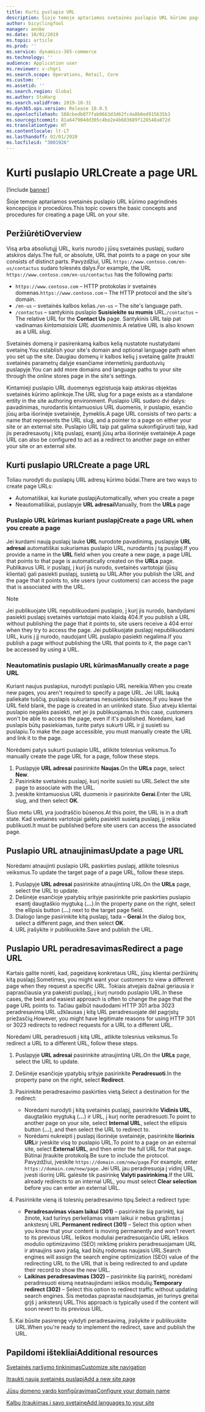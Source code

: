 ```yaml
---
title: Kurti puslapio URL
description: Šioje temoje aptariamos svetainės puslapio URL kūrimo pagrindinės koncepcijos ir procedūros.
author: bicyclingfool
manager: annbe
ms.date: 10/01/2019
ms.topic: article
ms.prod: ''
ms.service: dynamics-365-commerce
ms.technology: ''
audience: Application user
ms.reviewer: v-chgri
ms.search.scope: Operations, Retail, Core
ms.custom: ''
ms.assetid: ''
ms.search.region: Global
ms.author: StuHarg
ms.search.validFrom: 2019-10-31
ms.dyn365.ops.version: Release 10.0.5
ms.openlocfilehash: 588cbedb077fab0663d3d62fc4a8b8ed915635b3
ms.sourcegitcommit: 81a647904dd305c4be2e4b683689f128548a872d
ms.translationtype: HT
ms.contentlocale: lt-LT
ms.lasthandoff: 02/01/2020
ms.locfileid: "3001926"
---
```

# <a name="create-a-page-url"></a><span data-ttu-id="2e17d-103">Kurti puslapio URL</span><span class="sxs-lookup"><span data-stu-id="2e17d-103">Create a page URL</span></span>


[!include [banner](includes/banner.md)]

<span data-ttu-id="2e17d-104">Šioje temoje aptariamos svetainės puslapio URL kūrimo pagrindinės koncepcijos ir procedūros.</span><span class="sxs-lookup"><span data-stu-id="2e17d-104">This topic covers the basic concepts and procedures for creating a page URL on your site.</span></span>

## <a name="overview"></a><span data-ttu-id="2e17d-105">Peržiūrėti</span><span class="sxs-lookup"><span data-stu-id="2e17d-105">Overview</span></span>

<span data-ttu-id="2e17d-106">Visą arba absoliutųjį URL, kuris nurodo į jūsų svetainės puslapį, sudaro atskiros dalys.</span><span class="sxs-lookup"><span data-stu-id="2e17d-106">The full, or absolute, URL that points to a page on your site consists of distinct parts.</span></span> <span data-ttu-id="2e17d-107">Pavyzdžiui, URL `https://www.contoso.com/en-us/contactus` sudaro tolesnės dalys.</span><span class="sxs-lookup"><span data-stu-id="2e17d-107">For example, the URL `https://www.contoso.com/en-us/contactus` has the following parts:</span></span>

- <span data-ttu-id="2e17d-108">`https://www.contoso.com` – HTTP protokolas ir svetainės domenas.</span><span class="sxs-lookup"><span data-stu-id="2e17d-108">`https://www.contoso.com` – The HTTP protocol and the site's domain.</span></span>
- <span data-ttu-id="2e17d-109">`/en-us` – svetainės kalbos kelias.</span><span class="sxs-lookup"><span data-stu-id="2e17d-109">`/en-us` – The site's language path.</span></span>
- <span data-ttu-id="2e17d-110">`/contactus` – santykinis puslapio **Susisiekite su mumis** URL.</span><span class="sxs-lookup"><span data-stu-id="2e17d-110">`/contactus` – The relative URL for the **Contact Us** page.</span></span> <span data-ttu-id="2e17d-111">Santykinis URL taip pat vadinamas *kintamaisiais URL duomenimis*.</span><span class="sxs-lookup"><span data-stu-id="2e17d-111">A relative URL is also known as a URL *slug*.</span></span>

<span data-ttu-id="2e17d-112">Svetainės domeną ir pasirenkamą kalbos kelią nustatote nustatydami svetainę.</span><span class="sxs-lookup"><span data-stu-id="2e17d-112">You establish your site's domain and optional language path when you set up the site.</span></span> <span data-ttu-id="2e17d-113">Daugiau domenų ir kalbos kelių į svetainę galite įtraukti svetainės parametrų dalyje esančiame internetinių parduotuvių puslapyje.</span><span class="sxs-lookup"><span data-stu-id="2e17d-113">You can add more domains and language paths to your site through the online stores page in the site's settings.</span></span>

<span data-ttu-id="2e17d-114">Kintamieji puslapio URL duomenys egzistuoja kaip atskiras objektas svetainės kūrimo aplinkoje.</span><span class="sxs-lookup"><span data-stu-id="2e17d-114">The URL slug for a page exists as a standalone entity in the site authoring environment.</span></span> <span data-ttu-id="2e17d-115">Puslapio URL sudaro dvi dalys: pavadinimas, nurodantis kintamuosius URL duomenis, ir puslapio, esančio jūsų arba išorinėje svetainėje, žymeklis.</span><span class="sxs-lookup"><span data-stu-id="2e17d-115">A page URL consists of two parts: a name that represents the URL slug, and a pointer to a page on either your site or an external site.</span></span> <span data-ttu-id="2e17d-116">Puslapio URL taip pat galima sukonfigūruoti taip, kad jis peradresauotų į kitą puslapį, esantį jūsų arba išorinėje svetainėje.</span><span class="sxs-lookup"><span data-stu-id="2e17d-116">A page URL can also be configured to act as a redirect to another page on either your site or an external site.</span></span>

## <a name="create-a-page-url"></a><span data-ttu-id="2e17d-117">Kurti puslapio URL</span><span class="sxs-lookup"><span data-stu-id="2e17d-117">Create a page URL</span></span>

<span data-ttu-id="2e17d-118">Toliau nurodyti du puslapių URL adresų kūrimo būdai.</span><span class="sxs-lookup"><span data-stu-id="2e17d-118">There are two ways to create page URLs:</span></span>

- <span data-ttu-id="2e17d-119">Automatiškai, kai kuriate puslapį</span><span class="sxs-lookup"><span data-stu-id="2e17d-119">Automatically, when you create a page</span></span>
- <span data-ttu-id="2e17d-120">Neautomatiškai, puslapyje **URL adresai**</span><span class="sxs-lookup"><span data-stu-id="2e17d-120">Manually, from the **URLs** page</span></span>

### <a name="create-a-page-url-when-you-create-a-page"></a><span data-ttu-id="2e17d-121">Puslapio URL kūrimas kuriant puslapį</span><span class="sxs-lookup"><span data-stu-id="2e17d-121">Create a page URL when you create a page</span></span>

<span data-ttu-id="2e17d-122">Jei kurdami naują puslapį lauke **URL** nurodote pavadinimą, puslapyje **URL adresai** automatiškai sukuriamas puslapio URL, nurodantis į tą puslapį.</span><span class="sxs-lookup"><span data-stu-id="2e17d-122">If you provide a name in the **URL** field when you create a new page, a page URL that points to that page is automatically created on the **URLs** page.</span></span> <span data-ttu-id="2e17d-123">Publikavus URL ir puslapį, į kurį jis nurodo, svetainės vartotojai (jūsų klientai) gali pasiekti puslapį, susietą su URL.</span><span class="sxs-lookup"><span data-stu-id="2e17d-123">After you publish the URL and the page that it points to, site users (your customers) can access the page that is associated with the URL.</span></span>

> [!NOTE]
> <span data-ttu-id="2e17d-124">Jei publikuojate URL nepublikuodami puslapio, į kurį jis nurodo, bandydami pasiekti puslapį svetainės vartotojai mato klaidą 404.</span><span class="sxs-lookup"><span data-stu-id="2e17d-124">If you publish a URL without publishing the page that it points to, site users receive a 404 error when they try to access the page.</span></span> <span data-ttu-id="2e17d-125">Jei publikuojate puslapį nepublikuodami URL, kuris į jį nurodo, naudojant URL puslapio pasiekti negalima.</span><span class="sxs-lookup"><span data-stu-id="2e17d-125">If you publish a page without publishing the URL that points to it, the page can't be accessed by using a URL.</span></span>

### <a name="manually-create-a-page-url"></a><span data-ttu-id="2e17d-126">Neautomatinis puslapio URL kūrimas</span><span class="sxs-lookup"><span data-stu-id="2e17d-126">Manually create a page URL</span></span>

<span data-ttu-id="2e17d-127">Kuriant naujus puslapius, nurodyti puslapio URL nereikia.</span><span class="sxs-lookup"><span data-stu-id="2e17d-127">When you create new pages, you aren't required to specify a page URL.</span></span> <span data-ttu-id="2e17d-128">Jei URL lauką paliekate tuščią, puslapis sukuriamas nesusietos būsenos.</span><span class="sxs-lookup"><span data-stu-id="2e17d-128">If you leave the URL field blank, the page is created in an unlinked state.</span></span> <span data-ttu-id="2e17d-129">Šiuo atveju klientai puslapio negalės pasiekti, net jei jis publikuojamas.</span><span class="sxs-lookup"><span data-stu-id="2e17d-129">In this case, customers won't be able to access the page, even if it's published.</span></span> <span data-ttu-id="2e17d-130">Norėdami, kad puslapis būtų pasiekiamas, turite patys sukurti URL ir jį susieti su puslapiu.</span><span class="sxs-lookup"><span data-stu-id="2e17d-130">To make the page accessible, you must manually create the URL and link it to the page.</span></span>

<span data-ttu-id="2e17d-131">Norėdami patys sukurti puslapio URL, atlikite tolesnius veiksmus.</span><span class="sxs-lookup"><span data-stu-id="2e17d-131">To manually create the page URL for a page, follow these steps.</span></span>

1. <span data-ttu-id="2e17d-132">Puslapyje **URL adresai** pasirinkite **Naujas**.</span><span class="sxs-lookup"><span data-stu-id="2e17d-132">On the **URLs** page, select **New**.</span></span>
1. <span data-ttu-id="2e17d-133">Pasirinkite svetainės puslapį, kurį norite susieti su URL.</span><span class="sxs-lookup"><span data-stu-id="2e17d-133">Select the site page to associate with the URL.</span></span>
1. <span data-ttu-id="2e17d-134">Įveskite kintamuosius URL duomenis ir pasirinkite **Gerai**.</span><span class="sxs-lookup"><span data-stu-id="2e17d-134">Enter the URL slug, and then select **OK**.</span></span>

<span data-ttu-id="2e17d-135">Šiuo metu URL yra juodraščio būsenos.</span><span class="sxs-lookup"><span data-stu-id="2e17d-135">At this point, the URL is in a draft state.</span></span> <span data-ttu-id="2e17d-136">Kad svetainės vartotojai galėtų pasiekti susietą puslapį, jį reikia publikuoti.</span><span class="sxs-lookup"><span data-stu-id="2e17d-136">It must be published before site users can access the associated page.</span></span>

## <a name="update-a-page-url"></a><span data-ttu-id="2e17d-137">Puslapio URL atnaujinimas</span><span class="sxs-lookup"><span data-stu-id="2e17d-137">Update a page URL</span></span>

<span data-ttu-id="2e17d-138">Norėdami atnaujinti puslapio URL paskirties puslapį, atlikite tolesnius veiksmus.</span><span class="sxs-lookup"><span data-stu-id="2e17d-138">To update the target page of a page URL, follow these steps.</span></span>

1. <span data-ttu-id="2e17d-139">Puslapyje **URL adresai** pasirinkite atnaujintiną URL.</span><span class="sxs-lookup"><span data-stu-id="2e17d-139">On the **URLs** page, select the URL to update.</span></span>
1. <span data-ttu-id="2e17d-140">Dešinėje esančioje ypatybių srityje pasirinkite prie paskirties puslapio esantį daugtaškio mygtuką (**...**).</span><span class="sxs-lookup"><span data-stu-id="2e17d-140">In the property pane on the right, select the ellipsis button (**...**) next to the target page field.</span></span>
1. <span data-ttu-id="2e17d-141">Dialogo lange pasirinkite kitą puslapį, tada – **Gerai**.</span><span class="sxs-lookup"><span data-stu-id="2e17d-141">In the dialog box, select a different page, and then select **OK**.</span></span>
1. <span data-ttu-id="2e17d-142">URL įrašykite ir publikuokite.</span><span class="sxs-lookup"><span data-stu-id="2e17d-142">Save and publish the URL.</span></span>

## <a name="redirect-a-page-url"></a><span data-ttu-id="2e17d-143">Puslapio URL peradresavimas</span><span class="sxs-lookup"><span data-stu-id="2e17d-143">Redirect a page URL</span></span>

<span data-ttu-id="2e17d-144">Kartais galite norėti, kad, pageidavę konkretaus URL, jūsų klientai peržiūrėtų kitą puslapį.</span><span class="sxs-lookup"><span data-stu-id="2e17d-144">Sometimes, you might want your customers to view a different page when they request a specific URL.</span></span> <span data-ttu-id="2e17d-145">Tokiais atvejais dažnai geriausia ir paprasčiausia yra pakeisti puslapį, į kurį nurodo puslapio URL.</span><span class="sxs-lookup"><span data-stu-id="2e17d-145">In these cases, the best and easiest approach is often to change the page that the page URL points to.</span></span> <span data-ttu-id="2e17d-146">Tačiau galbūt naudodami HTTP 301 arba 3023 peradresavimą URL užklausas į kitą URL peradresuojate dėl pagrįstų priežasčių.</span><span class="sxs-lookup"><span data-stu-id="2e17d-146">However, you might have legitimate reasons for using HTTP 301 or 3023 redirects to redirect requests for a URL to a different URL.</span></span>

<span data-ttu-id="2e17d-147">Norėdami URL peradresuoti į kitą URL, atlikite tolesnius veiksmus.</span><span class="sxs-lookup"><span data-stu-id="2e17d-147">To redirect a URL to a different URL, follow these steps.</span></span>

1. <span data-ttu-id="2e17d-148">Puslapyje **URL adresai** pasirinkite atnaujintiną URL.</span><span class="sxs-lookup"><span data-stu-id="2e17d-148">On the **URLs** page, select the URL to update.</span></span>
1. <span data-ttu-id="2e17d-149">Dešinėje esančioje ypatybių srityje pasirinkite **Peradresuoti**.</span><span class="sxs-lookup"><span data-stu-id="2e17d-149">In the property pane on the right, select **Redirect**.</span></span>
1. <span data-ttu-id="2e17d-150">Pasirinkite peradresavimo paskirties vietą.</span><span class="sxs-lookup"><span data-stu-id="2e17d-150">Select a destination for the redirect:</span></span>

    - <span data-ttu-id="2e17d-151">Norėdami nurodyti į kitą svetainės puslapį, pasirinkite **Vidinis URL**, daugtaškio mygtuką (**...**) ir URL, į kurį norite peradresuoti.</span><span class="sxs-lookup"><span data-stu-id="2e17d-151">To point to another page on your site, select **Internal URL**, select the ellipsis button (**...**), and then select the URL to redirect to.</span></span>
    - <span data-ttu-id="2e17d-152">Norėdami nukreipti į puslapį išorinėje svetainėje, pasirinkite **Išorinis URL**ir įveskite visą to puslapio URL.</span><span class="sxs-lookup"><span data-stu-id="2e17d-152">To point to a page on an external site, select **External URL**, and then enter the full URL for that page.</span></span> <span data-ttu-id="2e17d-153">Būtinai įtraukite protokolą.</span><span class="sxs-lookup"><span data-stu-id="2e17d-153">Be sure to include the protocol.</span></span> <span data-ttu-id="2e17d-154">Pavyzdžiui, įveskite `https://domain.com/new/page`.</span><span class="sxs-lookup"><span data-stu-id="2e17d-154">For example, enter `https://domain.com/new/page`.</span></span> <span data-ttu-id="2e17d-155">Jei URL jau peradresuoja į vidinį URL, įvesti išorinį URL galėsite tik pasirinkę **Valyti pasirinkimą**.</span><span class="sxs-lookup"><span data-stu-id="2e17d-155">If the URL already redirects to an internal URL, you must select **Clear selection** before you can enter an external URL.</span></span>

1. <span data-ttu-id="2e17d-156">Pasirinkite vieną iš tolesnių peradresavimo tipų.</span><span class="sxs-lookup"><span data-stu-id="2e17d-156">Select a redirect type:</span></span>

    - <span data-ttu-id="2e17d-157">**Peradresavimas visam laikui (301)** – pasirinkite šią parinktį, kai žinote, kad turinys perkeliamas visam laikui ir nebus grąžintas į ankstesnį URL.</span><span class="sxs-lookup"><span data-stu-id="2e17d-157">**Permanent redirect (301)** – Select this option when you know that your content is moving permanently and won't revert to its previous URL.</span></span> <span data-ttu-id="2e17d-158">Ieškos moduliai peradresuojančio URL ieškos modulio optimizavimo (SEO) reikšmę priskirs peradresuojamam URL ir atnaujins savo įrašą, kad būtų rodomas naujasis URL.</span><span class="sxs-lookup"><span data-stu-id="2e17d-158">Search engines will assign the search engine optimization (SEO) value of the redirecting URL to the URL that is being redirected to and update their record to show the new URL.</span></span> 
    - <span data-ttu-id="2e17d-159">**Laikinas peradresavimas (302)** – pasirinkite šią parinktį, norėdami peradresuoti eismą neatnaujindami ieškos modulių.</span><span class="sxs-lookup"><span data-stu-id="2e17d-159">**Temporary redirect (302)** – Select this option to redirect traffic without updating search engines.</span></span> <span data-ttu-id="2e17d-160">Šis metodas paprastai naudojamas, jei turinys greitai grįš į ankstesnį URL.</span><span class="sxs-lookup"><span data-stu-id="2e17d-160">This approach is typically used if the content will soon revert to its previous URL.</span></span>

1. <span data-ttu-id="2e17d-161">Kai būsite pasirengę vykdyti peradresavimą, įrašykite ir publikuokite URL.</span><span class="sxs-lookup"><span data-stu-id="2e17d-161">When you're ready to implement the redirect, save and publish the URL.</span></span>

## <a name="additional-resources"></a><span data-ttu-id="2e17d-162">Papildomi ištekliai</span><span class="sxs-lookup"><span data-stu-id="2e17d-162">Additional resources</span></span>

[<span data-ttu-id="2e17d-163">Svetainės naršymo tinkinimas</span><span class="sxs-lookup"><span data-stu-id="2e17d-163">Customize site navigation</span></span>](customize-site-navigation.md)

[<span data-ttu-id="2e17d-164">Įtraukti naują svetainės puslapį</span><span class="sxs-lookup"><span data-stu-id="2e17d-164">Add a new site page</span></span>](add-new-page.md)

[<span data-ttu-id="2e17d-165">Jūsų domeno vardo konfigūravimas</span><span class="sxs-lookup"><span data-stu-id="2e17d-165">Configure your domain name</span></span>](configure-your-domain-name.md)

[<span data-ttu-id="2e17d-166">Kalbų įtraukimas į savo svetainę</span><span class="sxs-lookup"><span data-stu-id="2e17d-166">Add languages to your site</span></span>](add-languages-to-site.md)
